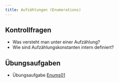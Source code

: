 ```yaml
---
title: Aufzählungen (Enumerations)
---
```


## Kontrollfragen
- Was versteht man unter einer Aufzählung?
- Wie sind Aufzählungskonstanten intern definiert?

## Übungsaufgaben
- Übungsaufgabe [Enums01](enums01.md)
